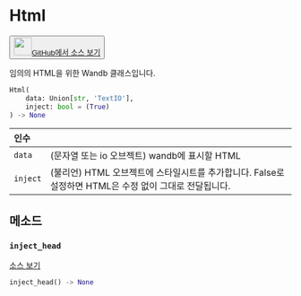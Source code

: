 # Html

<p><button style={{display: 'flex', alignItems: 'center', backgroundColor: 'white', border: '1px solid #ddd', padding: '10px', borderRadius: '6px', cursor: 'pointer', boxShadow: '0 2px 3px rgba(0,0,0,0.1)', transition: 'all 0.3s'}}><a href='https://www.github.com/wandb/wandb/tree/v0.18.0/wandb/sdk/data_types/html.py#L18-L107' style={{fontSize: '1.2em', display: 'flex', alignItems: 'center'}}><img src='https://github.githubassets.com/images/modules/logos_page/GitHub-Mark.png' height='32px' width='32px' style={{marginRight: '10px'}}/>GitHub에서 소스 보기</a></button></p>

임의의 HTML을 위한 Wandb 클래스입니다.

```python
Html(
    data: Union[str, 'TextIO'],
    inject: bool = (True)
) -> None
```

| 인수 |  |
| :--- | :--- |
|  `data` |  (문자열 또는 io 오브젝트) wandb에 표시할 HTML |
|  `inject` |  (불리언) HTML 오브젝트에 스타일시트를 추가합니다. False로 설정하면 HTML은 수정 없이 그대로 전달됩니다. |

## 메소드

### `inject_head`

[소스 보기](https://www.github.com/wandb/wandb/tree/v0.18.0/wandb/sdk/data_types/html.py#L59-L74)

```python
inject_head() -> None
```